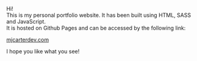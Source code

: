 Hi! <br>
This is my personal portfolio website. It has been built using HTML, SASS and JavaScript.<br>
It is hosted on Github Pages and can be accessed by the following link:<br>

[mjcarterdev.com](https://mjcarterdev.com/)

I hope you like what you see!
